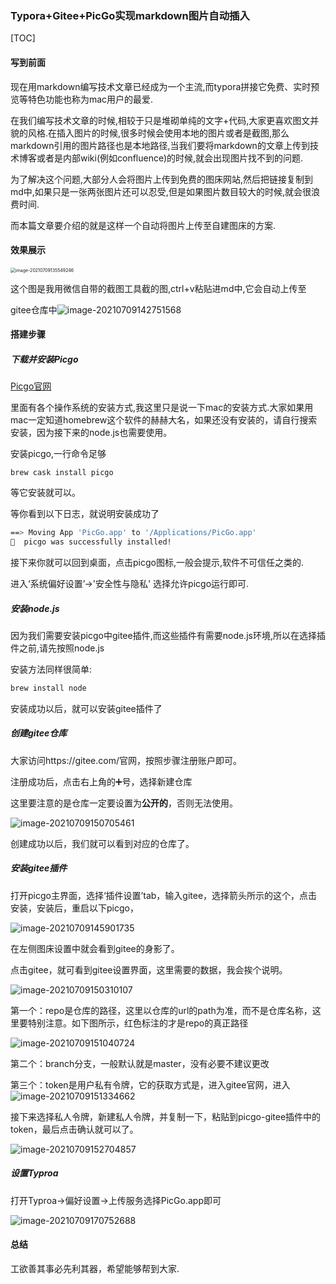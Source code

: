 ### Typora+Gitee+PicGo实现markdown图片自动插入

[TOC]



#### 写到前面

现在用markdown编写技术文章已经成为一个主流,而typora拼接它免费、实时预览等特色功能也称为mac用户的最爱.

在我们编写技术文章的时候,相较于只是堆砌单纯的文字+代码,大家更喜欢图文并貌的风格.在插入图片的时候,很多时候会使用本地的图片或者是截图,那么markdown引用的图片路径也是本地路径,当我们要将markdown的文章上传到技术博客或者是内部wiki(例如confluence)的时候,就会出现图片找不到的问题.

为了解决这个问题,大部分人会将图片上传到免费的图床网站,然后把链接复制到md中,如果只是一张两张图片还可以忍受,但是如果图片数目较大的时候,就会很浪费时间.

而本篇文章要介绍的就是这样一个自动将图片上传至自建图床的方案.



#### 效果展示

<img src="https://gitee.com/moonsky/image-bed/raw/master/image-20210709135549246.png" alt="image-20210709135549246" style="zoom:50%;" />

这个图是我用微信自带的截图工具截的图,ctrl+v粘贴进md中,它会自动上传至

gitee仓库中![image-20210709142751568](https://gitee.com/moonsky/image-bed/raw/master/image-20210709142751568.png)



#### 搭建步骤

##### 下载并安装Picgo

[Picgo官网](https://picgo.github.io/PicGo-Doc/zh/guide/#%E7%89%B9%E8%89%B2%E5%8A%9F%E8%83%BD)

里面有各个操作系统的安装方式,我这里只是说一下mac的安装方式.大家如果用mac一定知道homebrew这个软件的赫赫大名，如果还没有安装的，请自行搜索安装，因为接下来的node.js也需要使用。

安装picgo,一行命令足够

```shell
brew cask install picgo
```

等它安装就可以。

等你看到以下日志，就说明安装成功了

```sh
==> Moving App 'PicGo.app' to '/Applications/PicGo.app'
🍺  picgo was successfully installed!
```

接下来你就可以回到桌面，点击picgo图标,一般会提示,软件不可信任之类的.

进入‘系统偏好设置’->'安全性与隐私' 选择允许picgo运行即可.

##### 安装node.js

因为我们需要安装picgo中gitee插件,而这些插件有需要node.js环境,所以在选择插件之前,请先按照node.js

安装方法同样很简单:

```sh
brew install node
```

安装成功以后，就可以安装gitee插件了

##### 创建gitee仓库

大家访问https://gitee.com/官网，按照步骤注册账户即可。

注册成功后，点击右上角的➕号，选择新建仓库

这里要注意的是仓库一定要设置为**公开的**，否则无法使用。

![image-20210709150705461](https://gitee.com/moonsky/image-bed/raw/master/image-20210709150705461.png)

创建成功以后，我们就可以看到对应的仓库了。



##### 安装gitee插件

打开picgo主界面，选择‘插件设置’tab，输入gitee，选择箭头所示的这个，点击安装，安装后，重启以下picgo，



![image-20210709145901735](https://gitee.com/moonsky/image-bed/raw/master/image-20210709145901735.png)

在左侧图床设置中就会看到gitee的身影了。

点击gitee，就可看到gitee设置界面，这里需要的数据，我会挨个说明。

![image-20210709150310107](https://gitee.com/moonsky/image-bed/raw/master/image-20210709150310107.png)

第一个：repo是仓库的路径，这里以仓库的url的path为准，而不是仓库名称，这里要特别注意。如下图所示，红色标注的才是repo的真正路径

![image-20210709151040724](https://gitee.com/moonsky/image-bed/raw/master/image-20210709151040724.png)

第二个：branch分支，一般默认就是master，没有必要不建议更改

第三个：token是用户私有令牌，它的获取方式是，进入gitee官网，进入![image-20210709151334662](https://gitee.com/moonsky/image-bed/raw/master/image-20210709151334662.png)

接下来选择私人令牌，新建私人令牌，并复制一下，粘贴到picgo-gitee插件中的token，最后点击确认就可以了。

![image-20210709152704857](https://gitee.com/moonsky/image-bed/raw/master/image-20210709152704857.png)

##### 设置Typroa

打开Typroa->偏好设置->上传服务选择PicGo.app即可

![image-20210709170752688](https://gitee.com/moonsky/image-bed/raw/master/image-20210709170752688.png)

#### 总结

工欲善其事必先利其器，希望能够帮到大家.